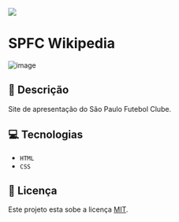 ![](https://img.shields.io/github/license/alura-cursos/android-com-kotlin-personalizando-ui)

# SPFC Wikipedia

![image](https://github.com/user-attachments/assets/c6b7f5c6-7438-4325-96bd-50f05682f907)

## 📑 Descrição

Site de apresentação do São Paulo Futebol Clube.

## 💻 Tecnologias

- `HTML`
- `CSS`

## 🚧 Licença

Este projeto esta sobe a licença [MIT](./LICENSE).

